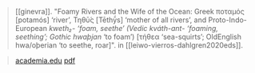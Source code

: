 > [[ginevra]]. "Foamy Rivers and the Wife of the Ocean: Greek ποταμός [potamós] ‘river’, Τηθῡ́ς [Tēthȳ́s] ‘mother of all rivers’, and Proto-Indo-European *kweth₂- ‘foam, seethe’ (Vedic kváth-ant- ‘foaming, seething’; Gothic hwaþjan* ‘to foam’) [τήθεα ‘sea-squirts’; OldEnglish hwa/oþerian ‘to seethe, roar]". in [[leiwo-vierros-dahlgren2020eds]].

> [academia.edu](https://www.academia.edu/44911342/)
> [pdf](ginevra2020-foamy.pdf)